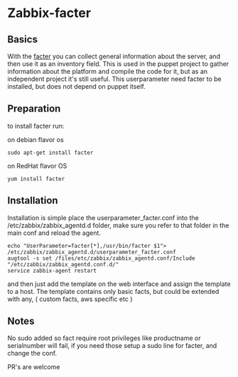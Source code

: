 # Zabbix-facter

## Basics
With the [facter]( https://github.com/puppetlabs/facter) you can collect general information about the server, and then use it as an inventory field. This is used in the puppet project to gather information about the platform and compile the code for it, but as an independent project it's still useful.
This userparameter need facter to be installed, but does not depend on puppet itself.

## Preparation 
to install facter run:

on debian flavor os
```shell
sudo apt-get install facter
```
on RedHat flavor OS
```shell
yum install facter
```


## Installation 
Installation is simple place the userparameter_facter.conf into the /etc/zabbix/zabbix_agentd.d folder, make sure you refer to that folder in the main conf and reload the agent.

```shell
echo "UserParameter=facter[*],/usr/bin/facter $1"> /etc/zabbix/zabbix_agentd.d/userparameter_facter.conf
augtool -s set /files/etc/zabbix/zabbix_agentd.conf/Include "/etc/zabbix/zabbix_agentd.conf.d/"
service zabbix-agent restart
```

and then just add the template on the web interface and assign the template to a host.
The template contains only basic facts, but could be extended with any, ( custom facts, aws specific etc )

## Notes
No sudo added so fact require root privileges like productname or serialnumber  will fail, if you need those setup a sudo line for facter, and change the conf.

PR's are welcome
